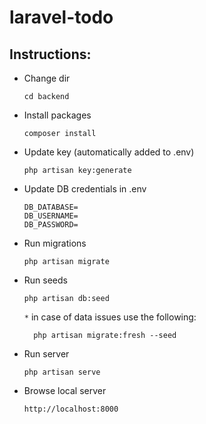 # laravel-todo

## Instructions:

- Change dir

      cd backend
    
- Install packages

      composer install
    
- Update key (automatically added to .env)

      php artisan key:generate
    
- Update DB credentials in .env

      DB_DATABASE=
      DB_USERNAME=
      DB_PASSWORD=
      
- Run migrations
      
      php artisan migrate
      
- Run seeds

      php artisan db:seed
      
    ```*``` in case of data issues use the following:
    
        php artisan migrate:fresh --seed 
    
- Run server

      php artisan serve
        
- Browse local server

      http://localhost:8000
    
